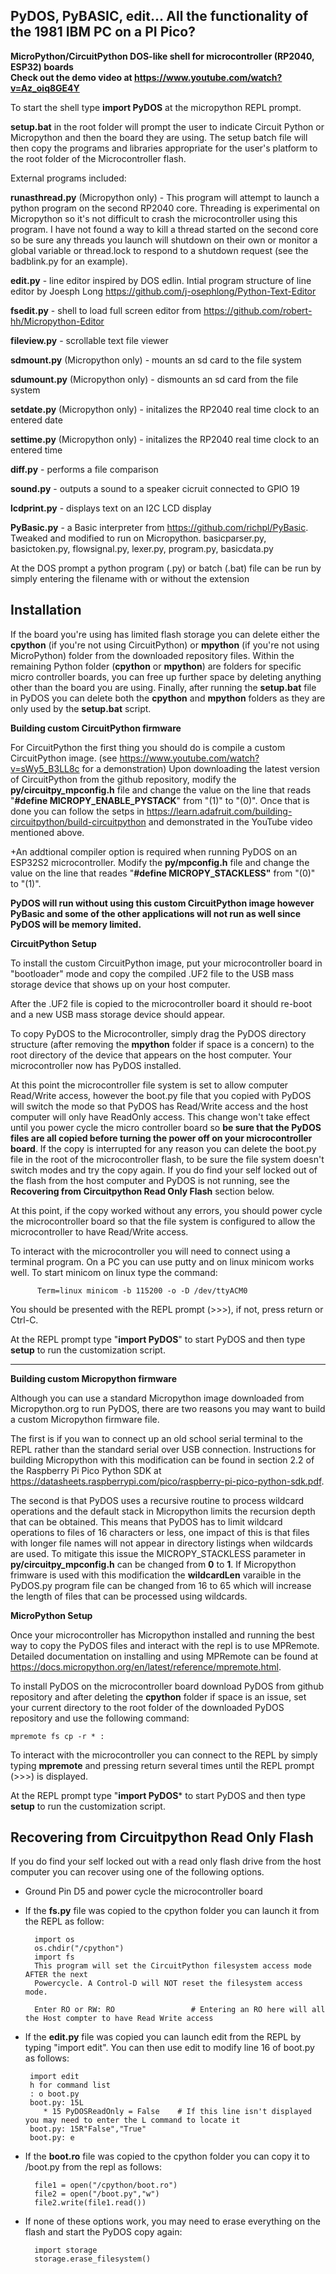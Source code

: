 ## PyDOS, PyBASIC, edit... All the functionality of the 1981 IBM PC on a PI Pico?

**MicroPython/CircuitPython DOS-like shell for microcontroller (RP2040, ESP32) boards**   
**Check out the demo video at https://www.youtube.com/watch?v=Az_oiq8GE4Y**

To start the shell type **import PyDOS** at the micropython REPL prompt.

**setup.bat** in the root folder will prompt the user to indicate Circuit Python or Micropython and then the board they are using.
The setup batch file will then copy the programs and libraries appropriate for the user's platform to the root folder of the
Microcontroller flash.

External programs included:

**runasthread.py** (Micropython only) - This program will attempt to launch a python program on the second RP2040 core. Threading is
experimental on Micropython so it's not difficult to crash the microcontroller using this program. I have not found a way to kill
a thread started on the second core so be sure any threads you launch will shutdown on their own or monitor a global variable or
thread.lock to respond to a shutdown request (see the badblink.py for an example).

**edit.py** - line editor inspired by DOS edlin. Intial program structure of line editor by Joesph Long
    https://github.com/j-osephlong/Python-Text-Editor
    
**fsedit.py** - shell to load full screen editor from https://github.com/robert-hh/Micropython-Editor

**fileview.py** - scrollable text file viewer

**sdmount.py** (Micropython only) - mounts an sd card to the file system

**sdumount.py** (Micropython only) - dismounts an sd card from the file system

**setdate.py** (Micropython only) - initalizes the RP2040 real time clock to an entered date

**settime.py** (Micropython only) - initalizes the RP2040 real time clock to an entered time

**diff.py** - performs a file comparison

**sound.py** - outputs a sound to a speaker cicruit connected to GPIO 19

**lcdprint.py** - displays text on an I2C LCD display

**PyBasic.py** - a Basic interpreter from https://github.com/richpl/PyBasic. Tweaked and modified to run on Micropython.
	basicparser.py, basictoken.py, flowsignal.py, lexer.py, program.py, basicdata.py

At the DOS prompt a python program (.py) or batch (.bat) file can be run by simply entering the filename with or without
the extension

## Installation

If the board you're using has limited flash storage you can delete either the **cpython** (if you're not using CircuitPython) or **mpython**
(if you're not using MicroPython) folder from the downloaded repository files. Within the remaining Python folder (**cpython** or **mpython**) are folders
for specific micro controller boards,
you can free up further space by deleting anything other than the board you are using. Finally, after running the **setup.bat** file in PyDOS you can
delete both the **cpython** and **mpython** folders as they are only used by the **setup.bat** script.

**Building custom CircuitPython firmware**

For CircuitPython the first thing you should do is compile a custom CircuitPython image. (see https://www.youtube.com/watch?v=sWy5_B3LL8c for a demonstration)
Upon downloading the latest version of CircuitPython from the
github repository, modify the **py/circuitpy_mpconfig.h** file and change the value on the line that reads "**#define MICROPY_ENABLE_PYSTACK**" from "(1)" to "(0)". Once
that is done you can follow the setps in https://learn.adafruit.com/building-circuitpython/build-circuitpython and demonstrated in the YouTube video mentioned above.

+An addtional compiler option is required when running PyDOS on an ESP32S2 microcontroller. Modify the **py/mpconfig.h** file and change the value on the line that reades 
"**#define MICROPY_STACKLESS"** from "(0)" to "(1)".

**PyDOS will run without using this custom CircuitPython image however PyBasic and some of the other applications will not run as well since PyDOS will be memory limited.**

**CircuitPython Setup**

To install the custom CircuitPython image, put your microcontroller board in "bootloader" mode and copy the compiled .UF2 file to the USB mass storage device that
shows up on your host computer.

After the .UF2 file is copied to the microcontroller board it should re-boot and a new USB mass storage device should appear. 

To copy PyDOS to the Microcontroller, simply drag the PyDOS directory structure
(after removing the **mpython** folder if space is a concern) to the root directory of the device that appears on the host computer.
Your microcontroller now has PyDOS installed.

At this point the microcontroller file system is set to allow computer Read/Write access, however the boot.py file that you copied
with PyDOS will switch the mode so that
PyDOS has Read/Write access and the host computer will only have ReadOnly access. This change won't take effect until you power cycle the micro controller board so **be
sure that the PyDOS files are all copied before turning the power off on your microcontroller board**. If the copy is interrupted for any reason you can delete the boot.py
file in the root of the microcontroller flash, to be sure the file system doesn't
switch modes and try the copy again. If you do find your self locked out of the flash from the host computer and PyDOS is not running, see the **Recovering from 
Circuitpython Read Only Flash** section below.

At this point, if the copy worked without any errors, you should power cycle the microcontroller board so that the file system is configured to allow
the microcontroller to have Read/Write access.

To interact with the microcontroller you will need to connect using a terminal program. On a PC you can use putty and on linux minicom works well. To start minicom
on linux type the command:

          Term=linux minicom -b 115200 -o -D /dev/ttyACM0
	  
You should be presented with the REPL prompt (>>>), if not, press return or Ctrl-C.

At the REPL prompt type "**import PyDOS**" to start PyDOS and then type **setup** to run the customization script.

--------------------------------------------------------------------------------------------------------------------
**Building custom Micropython firmware**

Although you can use a standard Micropython image downloaded from Micropython.org to run PyDOS, there are two reasons you may want to build a custom
Micropython firmware file. 

The first is if you wan to connect up an old school serial terminal to the REPL rather than the standard serial over USB connection. Instructions for building 
Micropython with this modification can be found in section 2.2 of the Raspberry Pi Pico Python SDK at https://datasheets.raspberrypi.com/pico/raspberry-pi-pico-python-sdk.pdf.

The second is that PyDOS uses a recursive routine to process wildcard operations and the default stack in Micropython limits the recursion depth that can be obtained.
This means that PyDOS has to limit wildcard operations to files of 16 characters or less, one impact of this is that files with longer file names will not appear
in directory listings when wildcards are used. To mitigate this issue the MICROPY_STACKLESS parameter in **py/circuitpy_mpconfig.h** can be changed from **0** to **1**. If
Micropython frimware is used with this modification the **wildcardLen** varaible in the PyDOS.py program file can be changed from 16 to 65 which will increase the
length of files that can be processed using wildcards.

**MicroPython Setup**

Once your microcontroller has Micropython installed and running the best way
to copy the PyDOS files and interact with the repl is to use MPRemote. Detailed documentation on installing and using MPRemote can be found 
at https://docs.micropython.org/en/latest/reference/mpremote.html.

To install PyDOS on the microcontroller board download PyDOS from github repository and after deleting the **cpython** folder if space is an issue, set your current
directory to the root folder of the downloaded PyDOS repository and use the following command:

	mpremote fs cp -r * :
	
To interact with the microcontroller you can connect to the REPL by simply typing **mpremote** and pressing return several times until the REPL prompt
(>>>) is displayed.

At the REPL prompt type "**import PyDOS*** to start PyDOS and then type **setup** to run the customization script.

## Recovering from Circuitpython Read Only Flash

If you do find your self locked out with a read only flash drive from the host computer you can recover using one
of the following options.

+ Ground Pin D5 and power cycle the microcontroller board
+ If the **fs.py** file was copied to the cpython folder you can launch it from the REPL as follow:

	    import os
	    os.chdir("/cpython")
	    import fs
	    This program will set the CircuitPython filesystem access mode AFTER the next
	    Powercycle. A Control-D will NOT reset the filesystem access mode.
	    
	    Enter RO or RW: RO                 # Entering an RO here will all the Host compter to have Read Write access

+ If the **edit.py** file was copied you can launch edit from the REPL by typing "import edit". You can then use edit to modify line 16 of boot.py as follows:

	   import edit
	   h for command list
	   : o boot.py
	   boot.py: 15L
	      * 15 PyDOSReadOnly = False    # If this line isn't displayed you may need to enter the L command to locate it
	   boot.py: 15R"False","True"
	   boot.py: e

* If the **boot.ro** file was copied to the cpython folder you can copy it to /boot.py from the repl as follows:

	    file1 = open("/cpython/boot.ro")
	    file2 = open("/boot.py","w")
	    file2.write(file1.read())
	    
+ If none of these options work, you may need to erase everything on the flash and start the PyDOS copy again:

	    import storage
	    storage.erase_filesystem()

